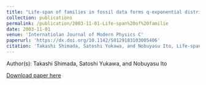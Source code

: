 ```yaml
---
title: "Life-span of families in fossil data forms q-exponential distribution,"
collection: publications
permalink: /publication/2003-11-01-Life-span%20of%20familie
date: 2003-11-01
venue: 'Internatiolan Journal of Modern Physics C'
paperurl: 'https://dx.doi.org/10.1142/S0129183103005406'
citation: 'Takashi Shimada, Satoshi Yukawa, and Nobuyasu Ito, Life-span of families in fossil data forms q-exponential distribution,, Internatiolan Journal of Modern Physics C, <b>14</b>, 1267-1271, (2003)'
---
```


Author(s): Takashi Shimada, Satoshi Yukawa, and Nobuyasu Ito


<a href='https://dx.doi.org/10.1142/S0129183103005406'>Download paper here</a>
